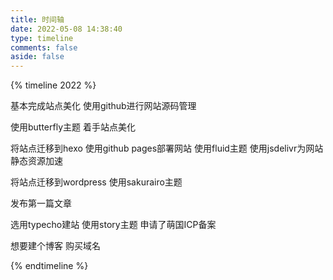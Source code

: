 ```yaml
---
title: 时间轴
date: 2022-05-08 14:38:40
type: timeline
comments: false
aside: false
---
```

{% timeline 2022 %}
<!-- timeline 05-07 -->
基本完成站点美化
使用github进行网站源码管理
<!-- endtimeline -->
<!-- timeline 05-01 -->
使用butterfly主题
着手站点美化
<!-- endtimeline -->
<!-- timeline 04-29 -->
将站点迁移到hexo
使用github pages部署网站
使用fluid主题
使用jsdelivr为网站静态资源加速
<!-- endtimeline -->
<!-- timeline 04-19 -->
将站点迁移到wordpress
使用sakurairo主题
<!-- endtimeline -->
<!-- timeline 04-14 -->
发布第一篇文章
<!-- endtimeline -->
<!-- timeline 04-13 -->
选用typecho建站
使用story主题
申请了萌国ICP备案
<!-- endtimeline -->
<!-- timeline 04-12 -->
想要建个博客
购买域名
<!-- endtimeline -->
{% endtimeline %}
